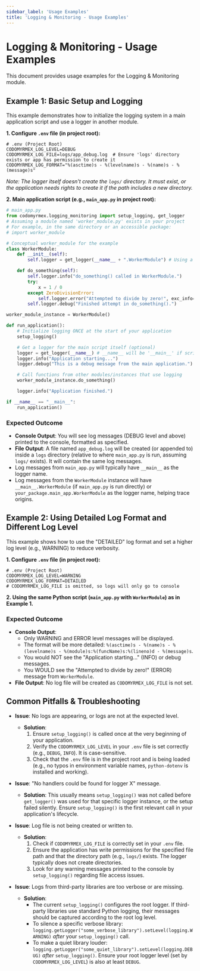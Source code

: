 ```yaml
---
sidebar_label: 'Usage Examples'
title: 'Logging & Monitoring - Usage Examples'
---
```


# Logging & Monitoring - Usage Examples

This document provides usage examples for the Logging & Monitoring module.

## Example 1: Basic Setup and Logging

This example demonstrates how to initialize the logging system in a main application script and use a logger in another module.

**1. Configure `.env` file (in project root):**

```env
# .env (Project Root)
CODOMYRMEX_LOG_LEVEL=DEBUG
CODOMYRMEX_LOG_FILE=logs/app_debug.log  # Ensure 'logs' directory exists or app has permission to create it
CODOMYRMEX_LOG_FORMAT="%(asctime)s - %(levelname)s - %(name)s - %(message)s"
```
*Note: The logger itself doesn't create the `logs/` directory. It must exist, or the application needs rights to create it if the path includes a new directory.* 

**2. Main application script (e.g., `main_app.py` in project root):**

```python
# main_app.py
from codomyrmex.logging_monitoring import setup_logging, get_logger
# Assuming a module named 'worker_module.py' exists in your project
# For example, in the same directory or an accessible package:
# import worker_module

# Conceptual worker_module for the example
class WorkerModule:
    def __init__(self):
        self.logger = get_logger(__name__ + ".WorkerModule") # Using a more specific logger name

    def do_something(self):
        self.logger.info("do_something() called in WorkerModule.")
        try:
            x = 1 / 0
        except ZeroDivisionError:
            self.logger.error("Attempted to divide by zero!", exc_info=True) # exc_info=True logs stack trace
        self.logger.debug("Finished attempt in do_something().")

worker_module_instance = WorkerModule()

def run_application():
    # Initialize logging ONCE at the start of your application
    setup_logging()

    # Get a logger for the main script itself (optional)
    logger = get_logger(__name__) # __name__ will be '__main__' if script is run directly
    logger.info("Application starting...")
    logger.debug("This is a debug message from the main application.")

    # Call functions from other modules/instances that use logging
    worker_module_instance.do_something()

    logger.info("Application finished.")

if __name__ == "__main__":
    run_application()
```

### Expected Outcome

- **Console Output**: You will see log messages (DEBUG level and above) printed to the console, formatted as specified.
- **File Output**: A file named `app_debug.log` will be created (or appended to) inside a `logs` directory (relative to where `main_app.py` is run, assuming `logs/` exists). It will contain the same log messages.
- Log messages from `main_app.py` will typically have `__main__` as the logger name.
- Log messages from the `WorkerModule` instance will have `__main__.WorkerModule` (if `main_app.py` is run directly) or `your_package.main_app.WorkerModule` as the logger name, helping trace origins.

## Example 2: Using Detailed Log Format and Different Log Level

This example shows how to use the "DETAILED" log format and set a higher log level (e.g., WARNING) to reduce verbosity.

**1. Configure `.env` file (in project root):**

```env
# .env (Project Root)
CODOMYRMEX_LOG_LEVEL=WARNING
CODOMYRMEX_LOG_FORMAT=DETAILED
# CODOMYRMEX_LOG_FILE is omitted, so logs will only go to console
```

**2. Using the same Python script (`main_app.py` with `WorkerModule`) as in Example 1.**

### Expected Outcome

- **Console Output**:
    - Only WARNING and ERROR level messages will be displayed.
    - The format will be more detailed: `%(asctime)s - %(name)s - %(levelname)s - %(module)s:%(funcName)s:%(lineno)d - %(message)s`.
    - You would NOT see the "Application starting..." (INFO) or debug messages.
    - You WOULD see the "Attempted to divide by zero!" (ERROR) message from `WorkerModule`.
- **File Output**: No log file will be created as `CODOMYRMEX_LOG_FILE` is not set.

## Common Pitfalls & Troubleshooting

- **Issue**: No logs are appearing, or logs are not at the expected level.
  - **Solution**:
    1. Ensure `setup_logging()` is called once at the very beginning of your application.
    2. Verify the `CODOMYRMEX_LOG_LEVEL` in your `.env` file is set correctly (e.g., `DEBUG`, `INFO`). It is case-sensitive.
    3. Check that the `.env` file is in the project root and is being loaded (e.g., no typos in environment variable names, `python-dotenv` is installed and working).

- **Issue**: "No handlers could be found for logger X" message.
  - **Solution**: This usually means `setup_logging()` was not called before `get_logger()` was used for that specific logger instance, or the setup failed silently. Ensure `setup_logging()` is the first relevant call in your application's lifecycle.

- **Issue**: Log file is not being created or written to.
  - **Solution**:
    1. Check if `CODOMYRMEX_LOG_FILE` is correctly set in your `.env` file.
    2. Ensure the application has write permissions for the specified file path and that the directory path (e.g., `logs/`) exists. The logger typically does not create directories.
    3. Look for any warning messages printed to the console by `setup_logging()` regarding file access issues.

- **Issue**: Logs from third-party libraries are too verbose or are missing.
  - **Solution**:
    - The current `setup_logging()` configures the root logger. If third-party libraries use standard Python logging, their messages should be captured according to the root log level.
    - To silence a specific verbose library: `logging.getLogger("some_verbose_library").setLevel(logging.WARNING)` *after* your `setup_logging()` call.
    - To make a quiet library louder: `logging.getLogger("some_quiet_library").setLevel(logging.DEBUG)` *after* `setup_logging()`. Ensure your root logger level (set by `CODOMYRMEX_LOG_LEVEL`) is also at least `DEBUG`. 